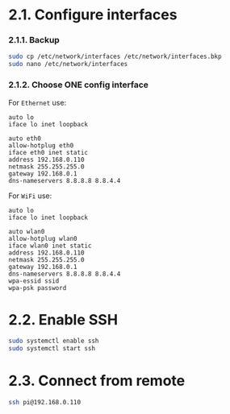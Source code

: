 # 2.1. Configure interfaces

### 2.1.1. Backup

```bash
sudo cp /etc/network/interfaces /etc/network/interfaces.bkp
sudo nano /etc/network/interfaces
```

### 2.1.2. Choose ONE config interface

For ```Ethernet``` use:

```
auto lo
iface lo inet loopback

auto eth0
allow-hotplug eth0
iface eth0 inet static
address 192.168.0.110
netmask 255.255.255.0
gateway 192.168.0.1
dns-nameservers 8.8.8.8 8.8.4.4
```

For ```WiFi``` use:

```
auto lo
iface lo inet loopback

auto wlan0
allow-hotplug wlan0
iface wlan0 inet static
address 192.168.0.110
netmask 255.255.255.0
gateway 192.168.0.1
dns-nameservers 8.8.8.8 8.8.4.4
wpa-essid ssid
wpa-psk password
```

# 2.2. Enable SSH

```bash
sudo systemctl enable ssh
sudo systemctl start ssh
```

# 2.3. Connect from remote

```bash
ssh pi@192.168.0.110
```